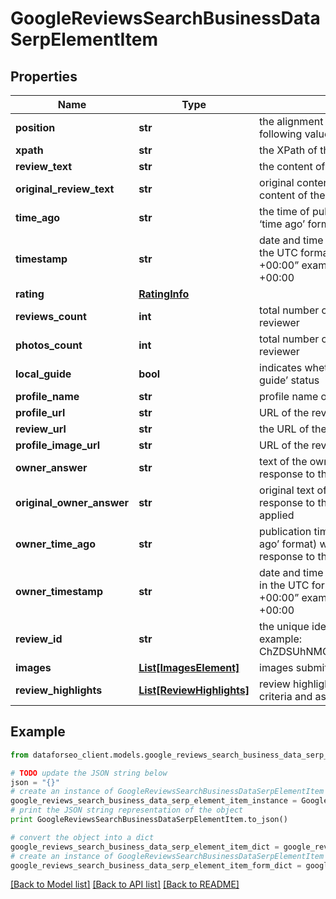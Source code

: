 # GoogleReviewsSearchBusinessDataSerpElementItem


## Properties

Name | Type | Description | Notes
------------ | ------------- | ------------- | -------------
**position** | **str** | the alignment of the review in SERP can take the following values: right | [optional] 
**xpath** | **str** | the XPath of the review | [optional] 
**review_text** | **str** | the content of the review | [optional] 
**original_review_text** | **str** | original content of the review the original content of the review, no auto-translate applied | [optional] 
**time_ago** | **str** | the time of publication indicates the time (in the ‘time ago’ format) when the review was listed | [optional] 
**timestamp** | **str** | date and time when a review was published in the UTC format: “yyyy-mm-dd hh-mm-ss +00:00” example: 2019-11-15 12:57:46 +00:00 | [optional] 
**rating** | [**RatingInfo**](RatingInfo.md) |  | [optional] 
**reviews_count** | **int** | total number of reviews submitted by the reviewer | [optional] 
**photos_count** | **int** | total number of photos submitted by the reviewer | [optional] 
**local_guide** | **bool** | indicates whether the reviewer has a ‘local guide’ status | [optional] 
**profile_name** | **str** | profile name of the reviewer | [optional] 
**profile_url** | **str** | URL of the reviewer’s profile | [optional] 
**review_url** | **str** | the URL of the review | [optional] 
**profile_image_url** | **str** | URL of the reviewer’s profile image | [optional] 
**owner_answer** | **str** | text of the owner’s response the owner’s response to the review | [optional] 
**original_owner_answer** | **str** | original text of the owner’s response the original response to the review, no auto-translate applied | [optional] 
**owner_time_ago** | **str** | publication time indicates the time (in the ‘time ago’ format) when the owner submitted the response to the review | [optional] 
**owner_timestamp** | **str** | date and time of the owner’s reply to the review in the UTC format: “yyyy-mm-dd hh-mm-ss +00:00” example: 2019-11-15 12:57:46 +00:00 | [optional] 
**review_id** | **str** | the unique identifier of a review on Google example: ChZDSUhNMG9nS0VJQ0FnSUMxbHFyMFlnEAE | [optional] 
**images** | [**List[ImagesElement]**](ImagesElement.md) | images submitted by the reviewer | [optional] 
**review_highlights** | [**List[ReviewHighlights]**](ReviewHighlights.md) | review highlights contains highlighted review criteria and assessments | [optional] 

## Example

```python
from dataforseo_client.models.google_reviews_search_business_data_serp_element_item import GoogleReviewsSearchBusinessDataSerpElementItem

# TODO update the JSON string below
json = "{}"
# create an instance of GoogleReviewsSearchBusinessDataSerpElementItem from a JSON string
google_reviews_search_business_data_serp_element_item_instance = GoogleReviewsSearchBusinessDataSerpElementItem.from_json(json)
# print the JSON string representation of the object
print GoogleReviewsSearchBusinessDataSerpElementItem.to_json()

# convert the object into a dict
google_reviews_search_business_data_serp_element_item_dict = google_reviews_search_business_data_serp_element_item_instance.to_dict()
# create an instance of GoogleReviewsSearchBusinessDataSerpElementItem from a dict
google_reviews_search_business_data_serp_element_item_form_dict = google_reviews_search_business_data_serp_element_item.from_dict(google_reviews_search_business_data_serp_element_item_dict)
```
[[Back to Model list]](../README.md#documentation-for-models) [[Back to API list]](../README.md#documentation-for-api-endpoints) [[Back to README]](../README.md)


